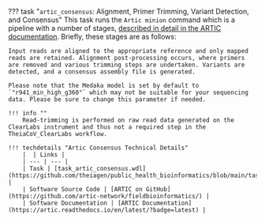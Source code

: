 ??? task "`artic_consensus`: Alignment, Primer Trimming, Variant Detection, and Consensus"
    This task runs the `Artic minion` command which is a pipeline with a number of stages, [described in detail in the ARTIC documentation](https://artic.readthedocs.io/en/latest/minion/#0). Briefly, these stages are as follows:

    Input reads are aligned to the appropriate reference and only mapped reads are retained. Alignment post-processing occurs, where primers are removed and various trimming steps are undertaken. Variants are detected, and a consensus assembly file is generated.

    Please note that the Medaka model is set by default to `"r941_min_high_g360"` which may not be suitable for your sequencing data. Please be sure to change this parameter if needed.

    !!! info ""
        Read-trimming is performed on raw read data generated on the ClearLabs instrument and thus not a required step in the TheiaCoV_ClearLabs workflow.

    !!! techdetails "Artic Consensus Technical Details"
        |  | Links |
        | --- | --- |
        | Task | [task_artic_consensus.wdl](https://github.com/theiagen/public_health_bioinformatics/blob/main/tasks/assembly/task_artic_consensus.wdl) |
        | Software Source Code | [ARTIC on GitHub](https://github.com/artic-network/fieldbioinformatics/) |
        | Software Documentation | [ARTIC Documentation](https://artic.readthedocs.io/en/latest/?badge=latest) |
